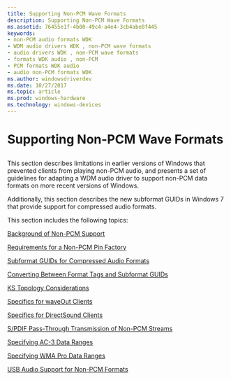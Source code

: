 ```yaml
---
title: Supporting Non-PCM Wave Formats
description: Supporting Non-PCM Wave Formats
ms.assetid: 76455e1f-4b00-49c4-a4e4-3cb4abe8f445
keywords:
- non-PCM audio formats WDK
- WDM audio drivers WDK , non-PCM wave formats
- audio drivers WDK , non-PCM wave formats
- formats WDK audio , non-PCM
- PCM formats WDK audio
- audio non-PCM formats WDK
ms.author: windowsdriverdev
ms.date: 10/27/2017
ms.topic: article
ms.prod: windows-hardware
ms.technology: windows-devices
---
```


# Supporting Non-PCM Wave Formats


## <span id="supporting_non_pcm_wave_formats"></span><span id="SUPPORTING_NON_PCM_WAVE_FORMATS"></span>

This section describes limitations in earlier versions of Windows that prevented clients from playing non-PCM audio, and presents a set of guidelines for adapting a WDM audio driver to support non-PCM data formats on more recent versions of Windows.

Additionally, this section describes the new subformat GUIDs in Windows 7 that provide support for compressed audio formats.

This section includes the following topics:

[Background of Non-PCM Support](background-of-non-pcm-support.md)

[Requirements for a Non-PCM Pin Factory](requirements-for-a-non-pcm-pin-factory.md)

[Subformat GUIDs for Compressed Audio Formats](subformat-guids-for-compressed-audio-formats.md)

[Converting Between Format Tags and Subformat GUIDs](converting-between-format-tags-and-subformat-guids.md)

[KS Topology Considerations](ks-topology-considerations.md)

[Specifics for waveOut Clients](specifics-for-waveout-clients.md)

[Specifics for DirectSound Clients](specifics-for-directsound-clients.md)

[S/PDIF Pass-Through Transmission of Non-PCM Streams](s-pdif-pass-through-transmission-of-non-pcm-streams.md)

[Specifying AC-3 Data Ranges](specifying-ac-3-data-ranges.md)

[Specifying WMA Pro Data Ranges](specifying-wma-pro-data-ranges.md)

[USB Audio Support for Non-PCM Formats](usb-audio-support-for-non-pcm-formats.md)


 

 




